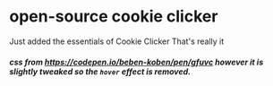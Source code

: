 # open-source cookie clicker 
Just added the essentials of Cookie Clicker
That's really it
##### css from https://codepen.io/beben-koben/pen/gfuvc however it is slightly tweaked so the ```hover``` effect is removed.
